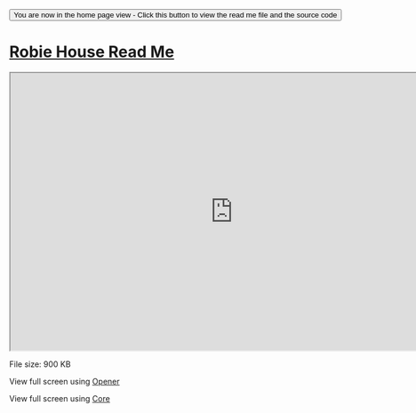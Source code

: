 <span style=display:none; >
[You are now in a GitHub source code view - click this link to view the home page]
( http://ladybug-analysis-tools.github.io/3d-models/content/json/robie-house/ "View file as a web page." ) </span>
<input type=button onclick=window.location.href='https://github.com/ladybug-analysis-tools/3d-models/tree/gh-pages/content/json/robie-house/'; 
value='You are now in the home page view - Click this button to view the read me file and the source code' >



[Robie House Read Me]( ../index.html#json/robie-house/readme.md )
===

<iframe src=http://ladybug-analysis-tools.github.io/3d-models/code/json/core/ladybug-web-json-core-r3.html#http://ladybug-analysis-tools.github.io/3d-models/content/json/robie-house/robie-house-r2.js#px=-50#sx=60#sy=60#sz=60#cx=-40#cy=40#cz=70 width=800 height=500 ></iframe>


File size: 900 KB


View full screen using [Opener]( http://ladybug-analysis-tools.github.io/3d-models/code/json/opener/ladybug-web-json-opener-r2.html#http://ladybug-analysis-tools.github.io/3d-models/content/json/robie-house/robie-house-r2.js#px=-50#sx=60#sy=60#sz=60#cx=-40#cy=40#cz=70 )

View full screen using [Core]( http://ladybug-analysis-tools.github.io/3d-models/code/json/core/ladybug-web-json-core-r3.html#http://ladybug-analysis-tools.github.io/3d-models/content/json/robie-house/robie-house-r2.js#px=-50#sx=60#sy=60#sz=60#cx=-40#cy=40#cz=70 )






